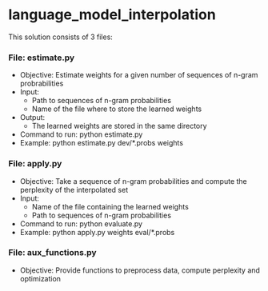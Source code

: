 # language_model_interpolation

This solution consists of 3 files:

### File: estimate.py
 - Objective: Estimate weights for a given number of sequences of n-gram probrabilities
 - Input: 
	- Path to sequences of n-gram probabilities
	- Name of the file where to store the learned weights 
 - Output:
	- The learned weights are stored in the same directory
 - Command to run: python estimate.py <folder sequences of n-grams> <name of file to store learned weights>
 - Example: python estimate.py dev/*.probs weights


### File: apply.py
 - Objective: Take a sequence of n-gram probabilities and compute the perplexity of the interpolated set
 - Input: 
	- Name of the file containing the learned weights
	- Path to sequences of n-gram probabilities
 - Command to run: python evaluate.py <name of the file with learned weights> <folder sequences of n-grams>
 - Example: python apply.py weights eval/*.probs


### File: aux_functions.py
 - Objective: Provide functions to preprocess data, compute perplexity and optimization
